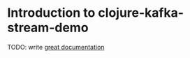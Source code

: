 # Introduction to clojure-kafka-stream-demo

TODO: write [great documentation](http://jacobian.org/writing/what-to-write/)
